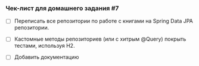 ### Чек-лист для домашнего задания #7

- [ ] Переписать все репозитории по работе с книгами на Spring Data JPA репозитории.
- [ ] Кастомные методы репозиториев (или с хитрым @Query) покрыть тестами, используя H2.
- [ ] Добавить документацию

